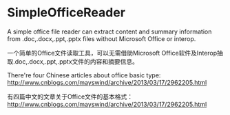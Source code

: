 SimpleOfficeReader
===============

A simple office file reader can extract content and summary information from .doc,.docx,.ppt,.pptx files without Microsoft Office or interop.

一个简单的Office文件读取工具，可以无需借助Microsoft Office软件及Interop抽取.doc,.docx,.ppt,.pptx文件的内容和摘要信息。

There're four Chinese articles about office basic type: <a href="http://www.cnblogs.com/mayswind/archive/2013/03/17/2962205.html" target="_blank">http://www.cnblogs.com/mayswind/archive/2013/03/17/2962205.html</a>

有四篇中文的文章关于Office文件的基本格式：
<a href="http://www.cnblogs.com/mayswind/archive/2013/03/17/2962205.html" target="_blank">http://www.cnblogs.com/mayswind/archive/2013/03/17/2962205.html</a>
